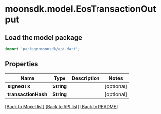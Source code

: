 # moonsdk.model.EosTransactionOutput

## Load the model package

```dart
import 'package:moonsdk/api.dart';
```

## Properties

| Name                | Type       | Description | Notes       |
| ------------------- | ---------- | ----------- | ----------- |
| **signedTx**        | **String** |             | \[optional] |
| **transactionHash** | **String** |             | \[optional] |

[\[Back to Model list\]](./#documentation-for-models) [\[Back to API list\]](./#documentation-for-api-endpoints) [\[Back to README\]](./)
